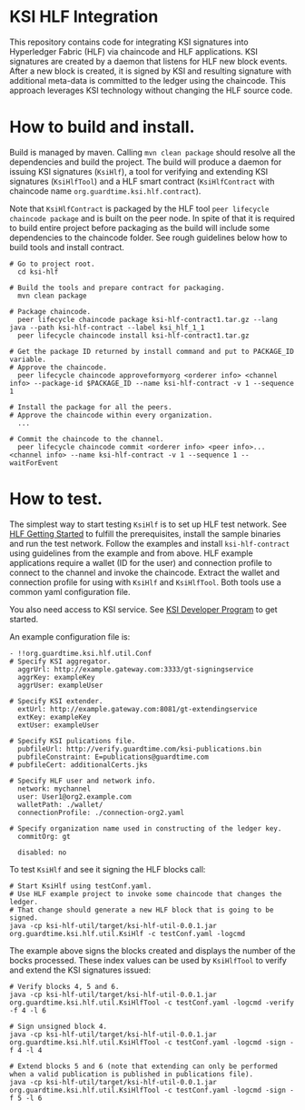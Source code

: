 # KSI HLF Integration

This repository contains code for integrating KSI signatures into Hyperledger Fabric (HLF) via chaincode and HLF applications. KSI signatures are created by a daemon that listens for HLF new block events. After a new block is created, it is signed by KSI and resulting signature with additional meta-data is committed to the ledger using the chaincode. This approach leverages KSI technology without changing the HLF source code.


# How to build and install.

Build is managed by maven. Calling `mvn clean package` should resolve all the dependencies and build the project. The build will produce a daemon for issuing KSI signatures (`KsiHlf`), a tool for verifying and extending KSI signatures (`KsiHlfTool`) and a HLF smart contract (`KsiHlfContract` with chaincode name `org.guardtime.ksi.hlf.contract`).

Note that `KsiHlfContract` is packaged by the HLF tool `peer lifecycle chaincode package` and is built on the peer node. In spite of that it is required to build entire project before packaging as the build will include some dependencies to the chaincode folder. See rough guidelines below how to build tools and install contract.

```
# Go to project root.
  cd ksi-hlf

# Build the tools and prepare contract for packaging.
  mvn clean package

# Package chaincode.
  peer lifecycle chaincode package ksi-hlf-contract1.tar.gz --lang java --path ksi-hlf-contract --label ksi_hlf_1_1
  peer lifecycle chaincode install ksi-hlf-contract1.tar.gz

# Get the package ID returned by install command and put to PACKAGE_ID variable.
# Approve the chaincode.
  peer lifecycle chaincode approveformyorg <orderer info> <channel info> --package-id $PACKAGE_ID --name ksi-hlf-contract -v 1 --sequence 1

# Install the package for all the peers.
# Approve the chaincode within every organization.
  ...

# Commit the chaincode to the channel.
  peer lifecycle chaincode commit <orderer info> <peer info>... <channel info> --name ksi-hlf-contract -v 1 --sequence 1 --waitForEvent
```


# How to test.

The simplest way to start testing `KsiHlf` is to set up HLF test network. See [HLF Getting Started](https://hyperledger-fabric.readthedocs.io/en/release-2.1/getting_started.html) to fulfill the prerequisites, install the sample binaries and run the test network. Follow the examples and install `ksi-hlf-contract` using guidelines from the example and from above. HLF example applications require a wallet (ID for the user) and connection profile to connect to the channel and invoke the chaincode. Extract the wallet and connection profile for using with `KsiHlf` and `KsiHlfTool`. Both tools use a common yaml configuration file.

You also need access to KSI service. See [KSI Developer Program](https://guardtime.com/blockchain-developers) to get started.

An example configuration file is:

```
- !!org.guardtime.ksi.hlf.util.Conf
# Specify KSI aggregator.
  aggrUrl: http://example.gateway.com:3333/gt-signingservice
  aggrKey: exampleKey
  aggrUser: exampleUser

# Specify KSI extender.
  extUrl: http://example.gateway.com:8081/gt-extendingservice
  extKey: exampleKey
  extUser: exampleUser

# Specify KSI pulications file.
  pubfileUrl: http://verify.guardtime.com/ksi-publications.bin
  pubfileConstraint: E=publications@guardtime.com
# pubfileCert: additionalCerts.jks

# Specify HLF user and network info.
  network: mychannel
  user: User1@org2.example.com
  walletPath: ./wallet/
  connectionProfile: ./connection-org2.yaml

# Specify organization name used in constructing of the ledger key.
  commitOrg: gt

  disabled: no
```

To test `KsiHlf` and see it signing the HLF blocks call:

```
# Start KsiHlf using testConf.yaml.
# Use HLF example project to invoke some chaincode that changes the ledger.
# That change should generate a new HLF block that is going to be signed.
java -cp ksi-hlf-util/target/ksi-hlf-util-0.0.1.jar org.guardtime.ksi.hlf.util.KsiHlf -c testConf.yaml -logcmd
```

The example above signs the blocks created and displays the number of the bocks processed. These index values can be used by `KsiHlfTool` to verify and extend the KSI signatures issued:

```
# Verify blocks 4, 5 and 6.
java -cp ksi-hlf-util/target/ksi-hlf-util-0.0.1.jar org.guardtime.ksi.hlf.util.KsiHlfTool -c testConf.yaml -logcmd -verify -f 4 -l 6

# Sign unsigned block 4.
java -cp ksi-hlf-util/target/ksi-hlf-util-0.0.1.jar org.guardtime.ksi.hlf.util.KsiHlfTool -c testConf.yaml -logcmd -sign -f 4 -l 4

# Extend blocks 5 and 6 (note that extending can only be performed when a valid publication is published in publications file).
java -cp ksi-hlf-util/target/ksi-hlf-util-0.0.1.jar org.guardtime.ksi.hlf.util.KsiHlfTool -c testConf.yaml -logcmd -sign -f 5 -l 6
```
